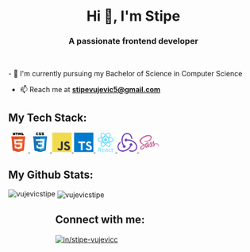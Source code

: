 <h1 align="center">Hi 👋, I'm Stipe</h1>
<h3 align="center">A passionate frontend developer</h3>
<p>&nbsp;</p>
- 🌱  I'm currently pursuing my Bachelor of Science in Computer Science

- 📫 Reach me at **stipevujevic5@gmail.com**

<h2 align="left">My Tech Stack:</h2>
<p align="left">
  <a href="https://www.w3.org/html/" target="_blank" rel="noreferrer">
    <img src="https://raw.githubusercontent.com/devicons/devicon/master/icons/html5/html5-original-wordmark.svg" alt="html5" width="40" height="40"/>
  </a>
  <a href="https://www.w3schools.com/css/" target="_blank" rel="noreferrer">
    <img src="https://raw.githubusercontent.com/devicons/devicon/master/icons/css3/css3-original-wordmark.svg" alt="css3" width="40" height="40"/>
  </a>
  <a href="https://developer.mozilla.org/en-US/docs/Web/JavaScript" target="_blank" rel="noreferrer">
    <img src="https://raw.githubusercontent.com/devicons/devicon/master/icons/javascript/javascript-original.svg" alt="javascript" width="40" height="40"/>
  </a>
  <a href="https://www.typescriptlang.org/" target="_blank" rel="noreferrer">
    <img src="https://raw.githubusercontent.com/devicons/devicon/master/icons/typescript/typescript-original.svg" alt="typescript" width="40" height="40"/>
  </a>
  <a href="https://reactjs.org/" target="_blank" rel="noreferrer">
    <img src="https://raw.githubusercontent.com/devicons/devicon/master/icons/react/react-original-wordmark.svg" alt="react" width="40" height="40"/>
  </a>
  <a href="https://redux.js.org" target="_blank" rel="noreferrer">
    <img src="https://raw.githubusercontent.com/devicons/devicon/master/icons/redux/redux-original.svg" alt="redux" width="40" height="40"/>
  </a>
  <a href="https://sass-lang.com" target="_blank" rel="noreferrer">
    <img src="https://raw.githubusercontent.com/devicons/devicon/master/icons/sass/sass-original.svg" alt="sass" width="40" height="40"/>
  </a>
</p>

<h2 align="left">My Github Stats:</h2>
<p><img align="left" height="140" src="https://github-readme-stats.vercel.app/api/top-langs?username=vujevicstipe&show_icons=true&locale=en&layout=compact" alt="vujevicstipe" /></p>
<p>&nbsp;<img align="center" height="140" src="https://github-readme-stats.vercel.app/api?username=vujevicstipe&show_icons=true&locale=en" alt="vujevicstipe" /></p>

<h2 align="left">Connect with me:</h2>
<p align="left">
  <a href="https://linkedin.com/in/stipe-vujevicc" target="blank"><img align="center" src="https://raw.githubusercontent.com/rahuldkjain/github-profile-readme-generator/master/src/images/icons/Social/linked-in-alt.svg" alt="in/stipe-vujevicc" height="30" width="40" /></a>
</p>
